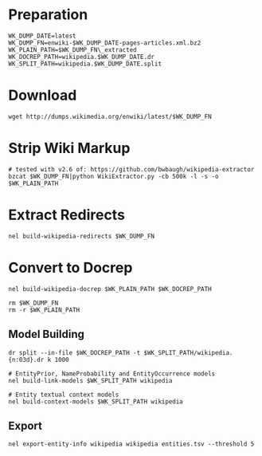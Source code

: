 # Preparation
```
WK_DUMP_DATE=latest
WK_DUMP_FN=enwiki-$WK_DUMP_DATE-pages-articles.xml.bz2
WK_PLAIN_PATH=$WK_DUMP_FN\_extracted
WK_DOCREP_PATH=wikipedia.$WK_DUMP_DATE.dr
WK_SPLIT_PATH=wikipedia.$WK_DUMP_DATE.split
```
# Download
```
wget http://dumps.wikimedia.org/enwiki/latest/$WK_DUMP_FN
```

# Strip Wiki Markup
```
# tested with v2.6 of: https://github.com/bwbaugh/wikipedia-extractor
bzcat $WK_DUMP_FN|python WikiExtractor.py -cb 500k -l -s -o $WK_PLAIN_PATH
```

# Extract Redirects
```
nel build-wikipedia-redirects $WK_DUMP_FN
```

# Convert to Docrep
```
nel build-wikipedia-docrep $WK_PLAIN_PATH $WK_DOCREP_PATH

rm $WK_DUMP_FN
rm -r $WK_PLAIN_PATH
```

## Model Building
```
dr split --in-file $WK_DOCREP_PATH -t $WK_SPLIT_PATH/wikipedia.{n:03d}.dr k 1000

# EntityPrior, NameProbability and EntityOccurrence models
nel build-link-models $WK_SPLIT_PATH wikipedia

# Entity textual context models
nel build-context-models $WK_SPLIT_PATH wikipedia
```

## Export
```
nel export-entity-info wikipedia wikipedia entities.tsv --threshold 5
```
